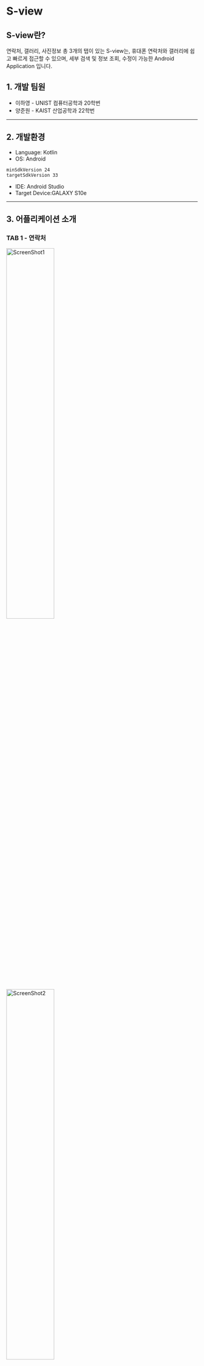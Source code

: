 # S-view
## S-view란?
연락처, 갤러리, 사진정보 총 3개의 탭이 있는 S-view는, 휴대폰 연락처와 갤러리에 쉽고 빠르게 접근할 수 있으며, 세부 검색 및 정보 조회, 수정이 가능한 Android Application 입니다.

## 1. 개발 팀원

- 이하영 - UNIST 컴퓨터공학과 20학번
- 양준원 - KAIST 산업공학과 22학번
---
## 2. 개발환경

- Language: Kotlin
- OS: Android

```
minSdkVersion 24
targetSdkVersion 33
```

- IDE: Android Studio
- Target Device:GALAXY S10e

---

## 3. 어플리케이션 소개

### TAB 1 - 연락처

<p width="100%">
    <img src="https://github.com/lha0/madweek1/assets/78598160/ca99b033-d576-4aa9-8daf-e9b57b75e06f" alt="ScreenShot1" width="50%"/>
    <img src="https://github.com/lha0/madweek1/assets/78598160/bd2a5c63-4a4b-4b1e-8968-f77ae6c95dde" alt="ScreenShot2" width="50%"/>
</p>
    

***Major features***

> **보기 좋은 “연락처 추가 및 삭제 뷰어” 창**
> 
- 핸드폰 내부 연락처 정보 띄우기
- 연락처 추가하기
- 연락처 위젯 길게 클릭해 연락처 삭제하기
- 연락처 위젯 짧게 클릭 시 프로필 보기 & 전화 걸기 & 목록으로 돌아가기

---

***기술설명***

- **핸드폰 내부 연락처 정보 가져오기**
    - `ContactsContract API` 를 활용한 핸드폰 연락처 접근 및 서칭
    
- **연락처 목록**
    - `PhoneNumberAdapter`를 활용해 `ListView`에 연락처를 하나씩 띄우기
    
- **연락처 추가하기**
    - `Intent`를 활용해 연락처 추가
    
- **연락처 삭제하기**
    - 연락처 길게 클릭 시, `AlertDialog`를 활용해 연락처 삭제 팝업 메시지 호출 & 삭제하기
    
- **프로필 확인**
    - 연락처 짧게 클릭 시, `fragment transaction`을 활용해 Profile Fragment로 전환
    - 사진, 이름, 전화번호, ‘목록으로’, ‘전화걸기’
    
- **연락처로 전화걸기**
    - `Intent` 를 활용해 전화 다이얼로 연결

---

### TAB 2 - 갤러리

<p width="100%">
    <img src="https://github.com/lha0/madweek1/assets/78598160/ff80e028-380f-4683-8cd0-f0fc09afd877" alt="ScreenShot3" width="50%"/>
    <img src="https://github.com/lha0/madweek1/assets/78598160/c19d7225-29dd-4241-b148-507ed6ad432c" alt="ScreenShot4" width="50%"/>
</p>

***Major features***

> **깔끔한 기본 이미지 갤러리 뷰어**
> 
- 사진 뷰 전환 스위치 (Recycler 뷰 ↔ 그리드 뷰)
- 핸드폰 내부 이미지 폴더 접근(기본 갤러리 이용) 및 열기 플로팅 버튼
- 촬영 날짜 필터 검색 텍스트 입력창

---

***기술 설명***

- **핸드폰 이미지 접근하기**
    - `mediaStore API` 를 활용한 External Stroage 이미지 ID 접근 및 서칭
    - 글로벌 변수 리스트 (ImageIds, ImageList)를 활용한 사진 정보(URI, id 등) 저장
    
- **각 이미지 띄우기**
    - `ImageAdapter` 로 각 개별 이미지마다 ImageVIew을 만들어 위젯 띄우기
    - `Glide`를 통한 이미지 뷰 최적화
        - 각 개별 이미지 크기 100, 100으로 중앙 부분 잘라서 맞춰 화질 낮춰 빠르게 이미지 불러오기
    
- **플로팅 버튼(+)로 폴더 접근하기**
    - 갤러리 `Intent`를 활용한 이미지 파일 폴더 직접 접근 및 선택
    
- **촬영 날짜 필터 검색**
    - 각 이미지 촬영 날짜 (ImageList의 date)와 editText와의 일치 여부를 통한 필터 검색
    
- **사진 정보 탭 넘어가기**
    - ImageView 클릭 시 arguments로 `bundle` (Id, URI 등)을 넘겨주어 사진 세부 정보 탭으로 넘어가기

---

### TAB 3 - 사진 정보란

![readme5](https://github.com/lha0/madweek1/assets/78598160/cc248618-e5be-42e3-b1bb-75cdd049505b)

***Major features***

> **간결하게 사진 세부 정보 보여주고 수정하기**
> 
- 클릭한 사진의 제목, 날짜, 장소, 카메라 기종 보여주기
- 사진 높은 화질로 크게 보여주기
- 사진 제목 & 위치 클릭 시 내용 수정하기

---

***기술설명***

- **이미지 URI 형식 별 띄우기**
    - 이미지가 drawable 폴더 안에 있는 경우 Int형 주소로 띄우기
    - *imageview.`setImageResource(imageAdress)`*
    - 이미지가 external storage의 URI에 위치한 경우 String 주소를 parsing해 띄우기
    - `*val uri = Uri.parse(imageAdress_gal)*`
    - `*imageView.setImageURI(uri)*`

- **사진 정보 띄우기**
    - 사진 클릭 시 해당 사진의 id를 arguments로 넘겨받음
    - 넘겨받은 id에 해당하는 사진 정보로 각 Textview의 text 설정하기

- **사진 정보 수정하기**
    - 사진 제목 & 위치 클릭 시 해당 textview의 field, 현재 이미지의 ID 전달하기
    - 팝업 텍스트 입력 창에서 입력한 editText 대로 넘겨받은 이미지와 field에 해당하는 사진 정보 변경해서 글로벌 변수 리스트 imageList에 저장하기
